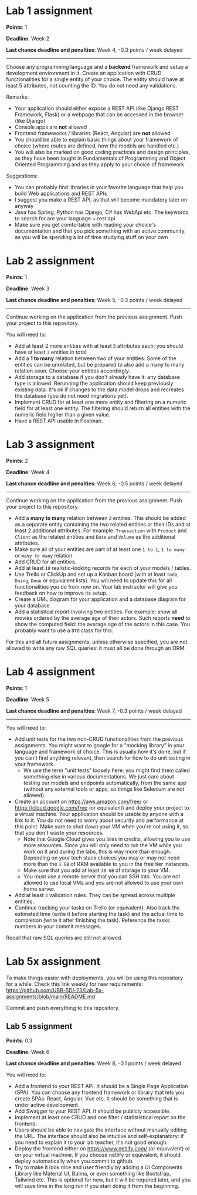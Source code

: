# Lab 1 assignment

**Points**: 1

**Deadline**: Week 2

**Last chance deadline and penalties**: Week 4, -0.3 points / week delayed

----

Choose any programming language and a **backend** framework and setup a development environment in it. Create an
application with CRUD functionalities for a single entity of your choice. The entity should have at least 5 attributes,
not counting the ID. You do not need any validations.

Remarks:

- Your application should either expose a REST API (like Django REST Framework, Flask) or a webpage that can be accessed
  in the browser (like Django)
- Console apps are **not** allowed
- Frontend frameworks / libraries (React, Angular) are **not** allowed
- You should be able to explain basic things about your framework of choice (where routes are defined, how the models
  are handled etc.)
- You will also be marked on good coding practices and design principles, as they have been taught in Fundamentals of
  Programming and Object Oriented Programming and as they apply to your choice of framework

Suggestions:

- You can probably find libraries in your favorite language that help you build Web applications and REST APIs
- I suggest you make a REST API, as that will become mandatory later on anyway
- Java has Spring, Python has Django, C# has WebApi etc. The keywords to search for are your language + rest api
- Make sure you get comfortable with reading your choice's documentation and that you pick something with an active
  community, as you will be spending a lot of time studying stuff on your own

# Lab 2 assignment

**Points**: 1

**Deadline**: Week 3

**Last chance deadline and penalties**: Week 5, -0.3 points / week delayed

----

Continue working on the application from the previous assignment. Push your project to this repository.

You will need to:
- Add at least 2 more entities with at least `5` attributes each: you should have at least `3` entities in total.
- Add a **1 to many** relation between two of your entities. Some of the entities can be unrelated, but be prepared to also add a many to many relation soon. Choose your entities accordingly.
- Add storage to a database if you don't already have it: any database type is allowed. Rerunning the application should keep previously existing data. It's ok if changes to the data model drops and recreates the database (you do not need migrations yet).
- Implement CRUD for at least one more entity and filtering on a numeric field for at least one entity. The filtering should return all entities with the numeric field higher than a given value.
- Have a REST API usable in Postman.

# Lab 3 assignment

**Points**: 2

**Deadline**: Week 4

**Last chance deadline and penalties**: Week 6, -0.5 points / week delayed

----

Continue working on the application from the previous assignment. Push your project to this repository.

- Add a **many to many** relation between `2` entities. This should be added as a separate entity containing the two related entities or their IDs and at least 2 additional attributes. For example: `Transaction` with `Product` and `Client` as the related entities and `Date` and `Volume` as the additional attributes.
- Make sure all of your entities are part of at least one `1 to 1`, `1 to many` or `many to many` relation.
- Add CRUD for all entities.
- Add at least `10` realistic-looking records for each of your models / tables.
- Use Trello or ClickUp and set up a Kanban board (with at least `Todo`, `Doing`, `Done` or equivalent lists). You will need to update this for all functionalities you do from now on. Your lab instructor will give you feedback on how to improve its setup.
- Create a UML diagram for your application and a database diagram for your database.
- Add a statistical report involving two entities. For example: show all movies ordered by the average age of their actors. Such reports **need** to show the computed field: the average age of the actors in this case. You probably want to use a `DTO` class for this.

For this and all future assignments, unless otherwise specified, you are not allowed to write any raw SQL queries: it must all be done through an ORM.


# Lab 4 assignment

**Points**: 1

**Deadline**: Week 5

**Last chance deadline and penalties**: Week 7, -0.3 points / week delayed

----

You will need to:
- Add unit tests for the two non-CRUD functionalities from the previous assignments. You might want to google for a "mocking library" in your language and framework of choice. This is usually how it's done, but if you can't find anything relevant, then search for how to do unit testing in your framework.  
    - We use the term "unit tests" loosely here: you might find them called something else in various documentations. We just care about testing our models and endpoints automatically, from the same app (without any external tools or apps, so things like Selenium are not allowed).  
- Create an account on https://aws.amazon.com/free/ or https://cloud.google.com/free (or equivalent) and deploy your project to a virtual machine. Your application should be usable by anyone with a link to it. You do not need to worry about security and performance at this point. Make sure to shut down your VM when you're not using it, so that you don't waste your resources.  
    - Note that Google Cloud gives you `300$` in credits, allowing you to use more resources. Since you will only need to run the VM while you work on it and during the labs, this is way more than enough. Depending on your tech stack choices you may or may not need more than the `1 GB` of RAM available to you in the free tier instances.  
    - Make sure that you add at least `30 GB` of storage to your VM.  
    - You must use a remote server that you can SSH into. You are not allowed to use local VMs and you are not allowed to use your own home server.
- Add at least `3` validation rules. They can be spread across multiple entities.
- Continue tracking your tasks on Trello (or equivalent). Also track the estimated time (write it before starting the task) and the actual time to completion (write it after finishing the task). Reference the tasks numbers in your commit messages.

Recall that raw SQL queries are still not allowed.

# Lab 5x assignment

To make things easier with deployments, you will be using this repository for a while. Check this link weekly for new requirements: https://github.com/UBB-SDI-23/Lab-5x-assignments/blob/main/README.md 

Commit and push everything to this repository.

## Lab 5 assignment

**Points**: 0.3

**Deadline**: Week 6

**Last chance deadline and penalties**: Week 8, -0.1 points / week delayed

You will need to:
- Add a frontend to your REST API. It should be a Single Page Application (SPA). You can choose any frontend framework or library that lets you create SPAs: React, Angular, Vue etc. It should be something that is under active development.
- Add Swagger to your REST API. It should be publicly accessible.
- Implement at least one CRUD and one filter / statististical report on the frontend.
- Users should be able to navigate the interface without manually editing the URL. The interface should also be intuitive and self-explanatory: if you need to explain it to your lab teacher, it's not good enough.
- Deploy the frontend either on https://www.netlify.com/ (or equivalent) or on your virtual machine. If you choose netlify or equivalent, it should deploy automatically when you commit to github.
- Try to make it look nice and user friendly by adding a UI Components Library like Material UI, Bulma, or even something like Bootstrap, Tailwind etc. This is optional for now, but it will be required later, and you will save time in the long run if you start doing it from the beginning.


